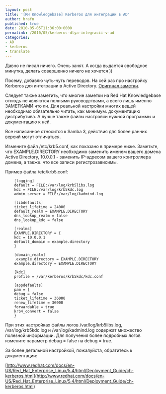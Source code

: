 ```yaml
---
layout: post
title: '[RH Knowledgebase] Kerberos для интеграции в AD'
author: hrafn
published: true
date: 2010-05-05T11:36:00+0000
permalink: /2010/05/kerberos-dlya-integracii-v-ad
categories:
- AD
- kerberos
- translate
---
```


Давно не писал ничего. Очень занят. А когда выдается свободное минутка, делать
совершенно ничего не хочется ))

Посему, добавлю чуть-чуть переводов. На сей раз про настройку Kerberos для
интеграции в Active Directory. [Оригинал заметки](http://kbase.redhat.com/faq/docs/DOC-4735).

<!--more-->

Следует также заметить, что многие заметки на Red Hat Knowledgebase отнюдь не
являются полными руководствами, а всего лишь именно ЗАМЕТКАМИ что ли. Для
реальной настройки многих вещей необходимо обязательно читать, как минимум.
документацию дистрибутива. А лучше также файлы настройки нужной программы и
документацию к ней.

Все написанное относится к Samba 3, действия для более ранних версий могут
отличаться.

Измените файл /etc/krb5.conf, как показано в примере ниже. Заметьте, что
EXAMPLE.DIRECTORY необходимо заменить именем вашего домена Active Directory,
10.0.0.1 - заменить IP-адресом вашего контроллера домена, а также. что все
записи регистрозависимы.

Пример файла /etc/krb5.conf:

		[logging]
		default = FILE:/var/log/krb5libs.log
		kdc = FILE:/var/log/krb5kdc.log
		admin_server = FILE:/var/log/kadmind.log

		[libdefaults]
		ticket_lifetime = 24000
		default_realm = EXAMPLE.DIRECTORY
		dns_lookup_realm = false
		dns_lookup_kdc = false

		[realms]
		EXAMPLE.DIRECTORY = {
		kdc = 10.0.0.1
		default_domain = example.directory
		}

		[domain_realm]
		.example.directory = EXAMPLE.DIRECTORY
		example.directory = EXAMPLE.DIRECTORY

		[kdc]
		profile = /var/kerberos/krb5kdc/kdc.conf

		[appdefaults]
		pam = {
		debug = false
		ticket_lifetime = 36000
		renew_lifetime = 36000
		forwardable = true
		krb4_convert = false
		}

При этих настройках файлы логов /var/log/krb5libs.log, /var/log/krb5kdc.log и /var/log/kadmind.log содержат множество полезной
информации. Для получения более подробных логов измените параметр debug = false на debug = true.

За более детальной настройкой, пожалуйста, обратитесь к документации:

[http://www.redhat.com/docs/en-US/Red_Hat_Enterprise_Linux/5.4/html/Deployment_Guide/ch-kerberos.html](http://www.redhat.com/docs/en-US/Red_Hat_Enterprise_Linux/5.4/html/Deployment_Guide/ch-kerberos.html)

